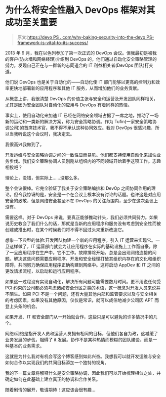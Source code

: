 # 为什么将安全性融入 DevOps 框架对其成功至关重要

> 原文:[https://devo PS . com/why-baking-security-into-the-devo PS-framework-is-vital-to-its-success/](https://devops.com/why-baking-security-into-the-devops-framework-is-vital-to-its-success/)

2013 年 9 月，我在以色列参加了第一次正式的 DevOps 会议。但我最初是被我的客户(防火墙和网络经理)介绍到 DevOps 的，他们通过自动化安全策略管理的努力，发现自己正在与一群新的志同道合的 IT 利益相关者(DevOps 团队)打交道。

他们说 DevOps 也是关于自动化的——自动化使 IT 部门能够以更高的控制力和效率更快地部署新的应用程序和其他 IT 服务，从而增加他们的业务贡献。

从概念上讲，我很清楚 DevOps 的价值主张与安全和运营及开发团队同样相关，尤其是因为安全团队对自动化的应用与 DevOps 有着同样的热情。

事实上，使用自动化来加速 IT 已经在网络安全领域占据了一席之地，推动了一场新的运动和一类新的解决方案，称为安全策略协调。作为 Tufin(一家安全策略协调公司)的首席技术官，我不得不承认这种协同效应。我对 DevOps 很感兴趣，所以当我听说这个会议时，我决定去。

我很高兴我做到了。

开发运维与安全策略协调之间的一致性显而易见。他们都支持使用自动化来加快业务步伐。我们安全策略协调人员刚刚从组织内的不同领域开始着手这项工作。志趣相投吧？

理论上，没错，但实际上……没那么多。

整个会议很棒。它完全验证了我关于安全策略编排和 DevOp 之间协同作用的理论。但令我惊讶的是，安全是一个在会议上根本没有讨论的话题。也许这是对应用安全的致敬，但是网络安全甚至不在 DevOps 的关注范围内，至少在这次会议上没有。

需要这样。对于 DevOps 来说，要真正能够推动针头，我们必须共同努力。如果说历史教会了我们什么的话，那就是当新的应用程序和服务没有考虑到安全性而被创建或推出时，在某个时候我们将不得不回过头来重新改造它。

想象一下典型的体验:开发团队构建一个新的应用程序，引入 IT 运营来实现它。一旦这样做了，IT 运营部门就会为让应用程序在实际的基础设施上工作而自豪。除了一旦应用程序在生产中，它不工作。故障排除开始。总是会出现网络连接的问题。解决这些问题需要应用程序、开发和安全经理打破其组织内存在的文化和组织障碍，共同努力确保应用程序正确构建到网络中。这将启动 AppDev 和 IT 之间的更改请求流程，以启动和运行应用程序。

如果这一过程没有实现自动化，解决所有问题可能需要数月时间。更不用说任何受 PCI 约束的公司都必须考虑诸如安全分区之类的术语，这一概念对开发人员来说并不陌生。如果 PCI 不是一个问题，还有大量其他内部和监管要求以及与安全相关的考虑因素，如果没有其他原因，仅仅是常识，就可以成倍地减少公司因 APT 而登上头条的机会。

如果开发、IT 和安全部门从一开始就合作，这些只是可以避免的许多情况中的几个。

网络/网络是指开发人员和运营人员拥有相同的目标，但他们各自为政，这减缓了业务发展的步伐，阻碍了 it 发展。协作不是某种热情而模糊的团队建设，而是一种基本的业务需求。

这就是为什么我对有机会写这个博客感到如此兴奋。我想我可以就开发运维与安全如何合作以实现我们的共同目标添加一个独特的视角。

我的下一篇文章将解释什么是安全策略协调，因此我们可以开始梳理相似之处，并确定如何在此基础上建立真正的协调和合作关系。

随着剧情的展开，敬请期待！这应该会很有趣…